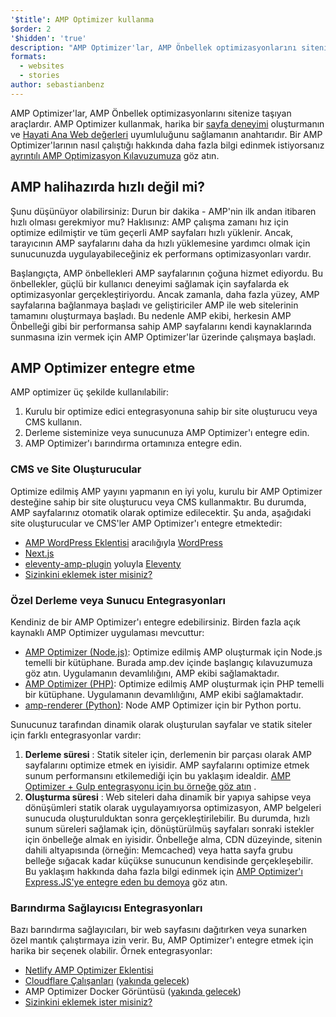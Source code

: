 ```yaml
---
'$title': AMP Optimizer kullanma
$order: 2
'$hidden': 'true'
description: "AMP Optimizer'lar, AMP Önbellek optimizasyonlarını sitenize taşıyan araçlardır. AMP Optimizer kullanmak, harika bir sayfa deneyimi oluşturmanın ve Hayati Ana Web değerleri uyumluluğunu sağlamanın anahtarıdır. Bu kılavuz, AMP sayfalarınızı optimize etmek için bir AMP Optimizer'ı en iyi şekilde nasıl kullanacağınızı açıklıyor."
formats:
  - websites
  - stories
author: sebastianbenz
---
```


AMP Optimizer'lar, AMP Önbellek optimizasyonlarını sitenize taşıyan araçlardır. AMP Optimizer kullanmak, harika bir [sayfa deneyimi](https://developers.google.com/search/docs/guides/page-experience) oluşturmanın ve [Hayati Ana Web değerleri](https://web.dev/vitals/) uyumluluğunu sağlamanın anahtarıdır. Bir AMP Optimizer'larının nasıl çalıştığı hakkında daha fazla bilgi edinmek istiyorsanız [ayrıntılı AMP Optimizasyon Kılavuzumuza](explainer.md) göz atın.

## AMP halihazırda hızlı değil mi?

Şunu düşünüyor olabilirsiniz: Durun bir dakika - AMP'nin ilk andan itibaren hızlı olması gerekmiyor mu? Haklısınız: AMP çalışma zamanı hız için optimize edilmiştir ve tüm geçerli AMP sayfaları hızlı yüklenir. Ancak, tarayıcının AMP sayfalarını daha da hızlı yüklemesine yardımcı olmak için sunucunuzda uygulayabileceğiniz ek performans optimizasyonları vardır.

Başlangıçta, AMP önbellekleri AMP sayfalarının çoğuna hizmet ediyordu. Bu önbellekler, güçlü bir kullanıcı deneyimi sağlamak için sayfalarda ek optimizasyonlar gerçekleştiriyordu. Ancak zamanla, daha fazla yüzey, AMP sayfalarına bağlanmaya başladı ve geliştiriciler AMP ile web sitelerinin tamamını oluşturmaya başladı. Bu nedenle AMP ekibi, herkesin AMP Önbelleği gibi bir performansa sahip AMP sayfalarını kendi kaynaklarında sunmasına izin vermek için AMP Optimizer'lar üzerinde çalışmaya başladı.

## AMP Optimizer entegre etme

AMP optimizer üç şekilde kullanılabilir:

1. Kurulu bir optimize edici entegrasyonuna sahip bir site oluşturucu veya CMS kullanın.
2. Derleme sisteminize veya sunucunuza AMP Optimizer'ı entegre edin.
3. AMP Optimizer'ı barındırma ortamınıza entegre edin.

### CMS ve Site Oluşturucular

Optimize edilmiş AMP yayını yapmanın en iyi yolu, kurulu bir AMP Optimizer desteğine sahip bir site oluşturucu veya CMS kullanmaktır. Bu durumda, AMP sayfalarınız otomatik olarak optimize edilecektir. Şu anda, aşağıdaki site oluşturucular ve CMS'ler AMP Optimizer'ı entegre etmektedir:

- [AMP WordPress Eklentisi](https://wordpress.org/plugins/amp/) aracılığıyla [WordPress](https://wordpress.org/)
- [Next.js](https://nextjs.org/docs/api-reference/next/amp)
- [eleventy-amp-plugin](https://blog.amp.dev/2020/07/28/introducing-the-eleventy-amp-plugin/) yoluyla [Eleventy](https://www.11ty.dev/)
- [Sizinkini eklemek ister misiniz?](https://github.com/ampproject/amp.dev/issues/new?assignees=&labels=Category%3A+Content%2C+Status%3A+Pending+Triage&template=content.md&title=)

### Özel Derleme veya Sunucu Entegrasyonları

Kendiniz de bir AMP Optimizer'ı entegre edebilirsiniz. Birden fazla açık kaynaklı AMP Optimizer uygulaması mevcuttur:

- [AMP Optimizer (Node.js)](node-amp-optimizer.md): Optimize edilmiş AMP oluşturmak için Node.js temelli bir kütüphane. Burada amp.dev içinde başlangıç kılavuzumuza göz atın. Uygulamanın devamlılığını, AMP ekibi sağlamaktadır.
- [AMP Optimizer (PHP)](https://github.com/ampproject/amp-wp/tree/develop/lib/optimizer): Optimize edilmiş AMP oluşturmak için PHP temelli bir kütüphane. Uygulamanın devamlılığını, AMP ekibi sağlamaktadır.
- [amp-renderer (Python)](https://github.com/chasefinch/amp-renderer): Node AMP Optimizer için bir Python portu.

Sunucunuz tarafından dinamik olarak oluşturulan sayfalar ve statik siteler için farklı entegrasyonlar vardır:

1. **Derleme süresi** : Statik siteler için, derlemenin bir parçası olarak AMP sayfalarını optimize etmek en iyisidir. AMP sayfalarını optimize etmek sunum performansını etkilemediği için bu yaklaşım idealdir. [AMP Optimizer + Gulp entegrasyonu için bu örneğe göz atın](https://github.com/ampproject/amp-toolbox/tree/main/packages/optimizer/demo/gulp) .
2. **Oluşturma süresi** : Web siteleri daha dinamik bir yapıya sahipse veya dönüşümleri statik olarak uygulayamıyorsa optimizasyon, AMP belgeleri sunucuda oluşturulduktan sonra gerçekleştirilebilir. Bu durumda, hızlı sunum süreleri sağlamak için, dönüştürülmüş sayfaları sonraki istekler için önbelleğe almak en iyisidir. Önbelleğe alma, CDN düzeyinde, sitenin dahili altyapısında (örneğin: Memcached) veya hatta sayfa grubu belleğe sığacak kadar küçükse sunucunun kendisinde gerçekleşebilir. Bu yaklaşım hakkında daha fazla bilgi edinmek için [AMP Optimizer'ı Express.JS'ye entegre eden bu demoya](https://github.com/ampproject/amp-toolbox/tree/main/packages/optimizer/demo/express) göz atın.

### Barındırma Sağlayıcısı Entegrasyonları

Bazı barındırma sağlayıcıları, bir web sayfasını dağıtırken veya sunarken özel mantık çalıştırmaya izin verir. Bu, AMP Optimizer'ı entegre etmek için harika bir seçenek olabilir. Örnek entegrasyonlar:

- [Netlify AMP Optimizer Eklentisi](https://github.com/martinbean/netlify-plugin-amp-server-side-rendering#amp-server-side-rendering-netlify-plugin)
- [Cloudflare Çalışanları](https://workers.cloudflare.com/) ([yakında gelecek](https://github.com/ampproject/amp-toolbox/issues/878))
- AMP Optimizer Docker Görüntüsü ([yakında gelecek](https://github.com/ampproject/amp-toolbox/issues/879))
- [Sizinkini eklemek ister misiniz?](https://github.com/ampproject/amp.dev/issues/new?assignees=&labels=Category%3A+Content%2C+Status%3A+Pending+Triage&template=content.md&title=)
